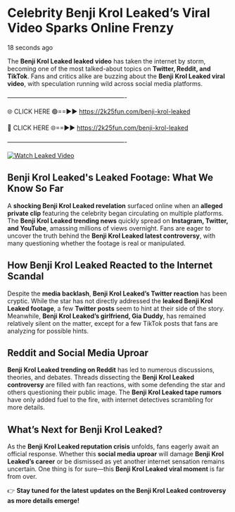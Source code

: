 # Celebrity Benji Krol Leaked’s Viral Video Sparks Online Frenzy

18 seconds ago

The **Benji Krol Leaked leaked video** has taken the internet by storm, becoming one of the most talked-about topics on **Twitter, Reddit, and TikTok**. Fans and critics alike are buzzing about the **Benji Krol Leaked viral video**, with speculation running wild across social media platforms.

———————————————————-

🌐 CLICK HERE 🟢==►► https://2k25fun.com/benji-krol-leaked

🔴 CLICK HERE 🌐==►► https://2k25fun.com/benji-krol-leaked

———————————————————-

[![Watch Leaked Video](https://miro.medium.com/v2/resize:fit:828/format:webp/1*cilzJN44JGOrTw9NJCrNHA.gif "Watch Leaked Video")](https://2k25fun.com/benji-krol-leaked)

## **Benji Krol Leaked's Leaked Footage: What We Know So Far**  
A **shocking Benji Krol Leaked revelation** surfaced online when an **alleged private clip** featuring the celebrity began circulating on multiple platforms. The **Benji Krol Leaked trending news** quickly spread on **Instagram, Twitter, and YouTube**, amassing millions of views overnight. Fans are eager to uncover the truth behind the **Benji Krol Leaked latest controversy**, with many questioning whether the footage is real or manipulated.  

## **How Benji Krol Leaked Reacted to the Internet Scandal**  
Despite the **media backlash**, **Benji Krol Leaked’s Twitter reaction** has been cryptic. While the star has not directly addressed the **leaked Benji Krol Leaked footage**, a few **Twitter posts** seem to hint at their side of the story. Meanwhile, **Benji Krol Leaked’s girlfriend, Gia Duddy**, has remained relatively silent on the matter, except for a few TikTok posts that fans are analyzing for possible hints.  

## **Reddit and Social Media Uproar**  
**Benji Krol Leaked trending on Reddit** has led to numerous discussions, theories, and debates. Threads dissecting the **Benji Krol Leaked controversy** are filled with fan reactions, with some defending the star and others questioning their public image. The **Benji Krol Leaked tape rumors** have only added fuel to the fire, with internet detectives scrambling for more details.  

## **What’s Next for Benji Krol Leaked?**  
As the **Benji Krol Leaked reputation crisis** unfolds, fans eagerly await an official response. Whether this **social media uproar** will damage **Benji Krol Leaked’s career** or be dismissed as yet another internet sensation remains uncertain. One thing is for sure—this **Benji Krol Leaked viral moment** is far from over.  

👉 **Stay tuned for the latest updates on the Benji Krol Leaked controversy as more details emerge!**  